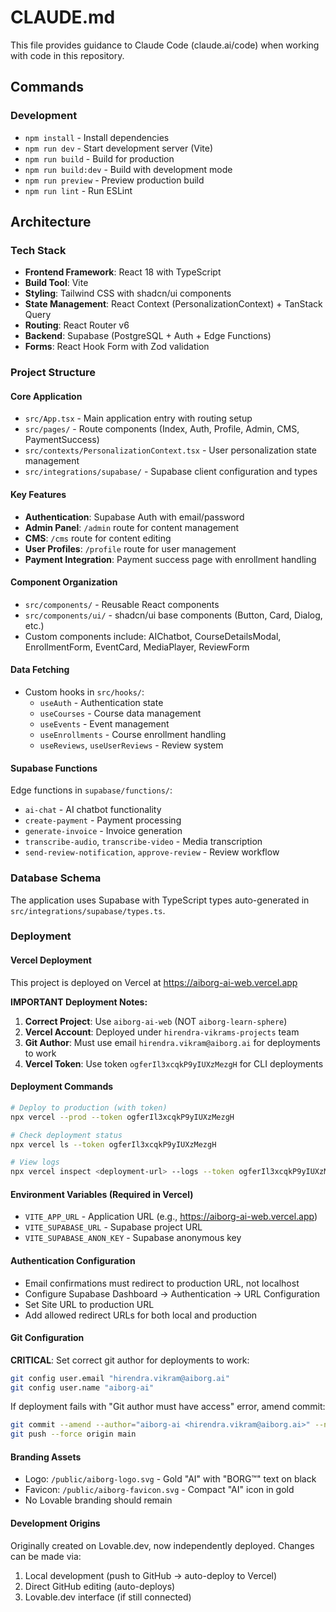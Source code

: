 # CLAUDE.md

This file provides guidance to Claude Code (claude.ai/code) when working with code in this repository.

## Commands

### Development
- `npm install` - Install dependencies
- `npm run dev` - Start development server (Vite)
- `npm run build` - Build for production
- `npm run build:dev` - Build with development mode
- `npm run preview` - Preview production build
- `npm run lint` - Run ESLint

## Architecture

### Tech Stack
- **Frontend Framework**: React 18 with TypeScript
- **Build Tool**: Vite
- **Styling**: Tailwind CSS with shadcn/ui components
- **State Management**: React Context (PersonalizationContext) + TanStack Query
- **Routing**: React Router v6
- **Backend**: Supabase (PostgreSQL + Auth + Edge Functions)
- **Forms**: React Hook Form with Zod validation

### Project Structure

#### Core Application
- `src/App.tsx` - Main application entry with routing setup
- `src/pages/` - Route components (Index, Auth, Profile, Admin, CMS, PaymentSuccess)
- `src/contexts/PersonalizationContext.tsx` - User personalization state management
- `src/integrations/supabase/` - Supabase client configuration and types

#### Key Features
- **Authentication**: Supabase Auth with email/password
- **Admin Panel**: `/admin` route for content management
- **CMS**: `/cms` route for content editing
- **User Profiles**: `/profile` route for user management
- **Payment Integration**: Payment success page with enrollment handling

#### Component Organization
- `src/components/` - Reusable React components
- `src/components/ui/` - shadcn/ui base components (Button, Card, Dialog, etc.)
- Custom components include: AIChatbot, CourseDetailsModal, EnrollmentForm, EventCard, MediaPlayer, ReviewForm

#### Data Fetching
- Custom hooks in `src/hooks/`:
  - `useAuth` - Authentication state
  - `useCourses` - Course data management
  - `useEvents` - Event management
  - `useEnrollments` - Course enrollment handling
  - `useReviews`, `useUserReviews` - Review system

#### Supabase Functions
Edge functions in `supabase/functions/`:
- `ai-chat` - AI chatbot functionality
- `create-payment` - Payment processing
- `generate-invoice` - Invoice generation
- `transcribe-audio`, `transcribe-video` - Media transcription
- `send-review-notification`, `approve-review` - Review workflow

### Database Schema
The application uses Supabase with TypeScript types auto-generated in `src/integrations/supabase/types.ts`.

### Deployment

#### Vercel Deployment
This project is deployed on Vercel at https://aiborg-ai-web.vercel.app

**IMPORTANT Deployment Notes:**
1. **Correct Project**: Use `aiborg-ai-web` (NOT `aiborg-learn-sphere`)
2. **Vercel Account**: Deployed under `hirendra-vikrams-projects` team
3. **Git Author**: Must use email `hirendra.vikram@aiborg.ai` for deployments to work
4. **Vercel Token**: Use token `ogferIl3xcqkP9yIUXzMezgH` for CLI deployments

#### Deployment Commands
```bash
# Deploy to production (with token)
npx vercel --prod --token ogferIl3xcqkP9yIUXzMezgH

# Check deployment status
npx vercel ls --token ogferIl3xcqkP9yIUXzMezgH

# View logs
npx vercel inspect <deployment-url> --logs --token ogferIl3xcqkP9yIUXzMezgH
```

#### Environment Variables (Required in Vercel)
- `VITE_APP_URL` - Application URL (e.g., https://aiborg-ai-web.vercel.app)
- `VITE_SUPABASE_URL` - Supabase project URL
- `VITE_SUPABASE_ANON_KEY` - Supabase anonymous key

#### Authentication Configuration
- Email confirmations must redirect to production URL, not localhost
- Configure Supabase Dashboard → Authentication → URL Configuration
- Set Site URL to production URL
- Add allowed redirect URLs for both local and production

#### Git Configuration
**CRITICAL**: Set correct git author for deployments to work:
```bash
git config user.email "hirendra.vikram@aiborg.ai"
git config user.name "aiborg-ai"
```

If deployment fails with "Git author must have access" error, amend commit:
```bash
git commit --amend --author="aiborg-ai <hirendra.vikram@aiborg.ai>" --no-edit
git push --force origin main
```

#### Branding Assets
- Logo: `/public/aiborg-logo.svg` - Gold "AI" with "BORG™" text on black
- Favicon: `/public/aiborg-favicon.svg` - Compact "AI" icon in gold
- No Lovable branding should remain

#### Development Origins
Originally created on Lovable.dev, now independently deployed. Changes can be made via:
1. Local development (push to GitHub → auto-deploy to Vercel)
2. Direct GitHub editing (auto-deploys)
3. Lovable.dev interface (if still connected)